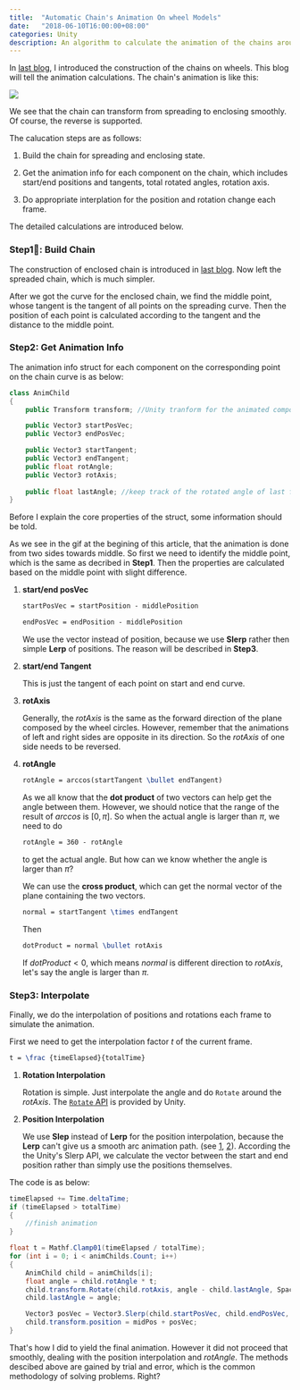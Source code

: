 ```yaml
---
title:  "Automatic Chain's Animation On wheel Models"
date:   "2018-06-10T16:00:00+08:00"
categories: Unity
description: An algorithm to calculate the animation of the chains around one or more wheels.
---
```




In [last blog]({%POST_URL%}/2018-6-7-auto-draw-chain-on-wheels), I introduced the construction of the chains on wheels. This blog will tell the animation calculations. The chain's animation is like this: 

![](/blog/assets/img-auto-draw-chain/10.gif)

We see that the chain can transform from spreading to enclosing smoothly. Of course, the reverse is supported. 

The calucation steps are as follows:

1. Build the chain for spreading and enclosing state.
2. Get the animation info for each component on the chain, which includes start/end positions and tangents, total rotated angles, rotation axis.

3. Do appropriate interplation for the position and rotation change each frame.

The detailed calculations are introduced below.



### Step1: Build Chain

The construction of enclosed chain is introduced in [last blog]({%POST_URL%}/2018-6-7-auto-draw-chain-on-wheels). Now left the spreaded chain, which is much simpler.

After we got the curve for the enclosed chain, we find the middle point, whose tangent is the tangent of all points on the spreading curve. Then the position of each point is calculated according to the tangent and the distance to the middle point.



### Step2: Get Animation Info

The animation info struct for each component on the corresponding point on the chain curve is as below:

```c#
class AnimChild
{
    public Transform transform;	//Unity tranform for the animated component

    public Vector3 startPosVec;
    public Vector3 endPosVec;

    public Vector3 startTangent;
    public Vector3 endTangent;
    public float rotAngle;
    public Vector3 rotAxis;
  
    public float lastAngle; //keep track of the rotated angle of last frame
}
```

Before I explain the core properties of the struct, some information should be told. 

As we see in the gif at the begining of this article, that the animation is done from two sides towards middle. So first we need to identify the middle point, which is the same as decribed in **Step1**. Then the properties are calculated based on the middle point with slight difference. 

1. **start/end posVec**
   ```latex
   startPosVec = startPosition - middlePosition
   ```

   ```latex
   endPosVec = endPosition - middlePosition
   ```

   We use the vector instead of position, because we use **Slerp** rather then simple **Lerp** of positions. The reason will be described in **Step3**. 

2. **start/end Tangent**

   This is just the tangent of each point on start and end curve. 

3. **rotAxis**

   Generally, the $rotAxis$ is the same as the forward direction of the plane composed by the wheel circles.   However, remember that the animations of left and right sides are opposite in its direction. So the $rotAxis$ of one side needs to be reversed. 

4. **rotAngle**
   ```latex
   rotAngle = arccos(startTangent \bullet endTangent)
   ```
   As we all know that the **dot product** of two vectors can help get the angle between them. However, we should notice that the range of the result of $arccos$ is $[0, \pi]$. So when the actual angle is larger than $\pi$, we need to do 
   ```latex
   rotAngle = 360 - rotAngle
   ```
   to get the actual angle. But how can we know whether the angle is larger than $\pi$?

   We can use the **cross product**, which can get the normal vector of the plane containing the two vectors.
   ```latex
   normal = startTangent \times endTangent
   ```
   Then 
   ```latex
   dotProduct = normal \bullet rotAxis
   ```
   If $dotProduct < 0$, which means $normal$ is different direction to $rotAxis$, let's say the angle is larger than $\pi$.



### Step3: Interpolate

Finally, we do the interpolation of positions and rotations each frame to simulate the animation. 

First we need to get the interpolation factor $t$ of the current frame.
```latex
t = \frac {timeElapsed}{totalTime}
```

1. **Rotation Interpolation**

   Rotation is simple. Just interpolate the angle and do `Rotate` around the $rotAxis$. The [`Rotate` API](https://docs.unity3d.com/ScriptReference/Transform.Rotate.html) is provided by Unity.

2. **Position Interpolation**

   We use **Slep** instead of **Lerp** for the position interpolation, because the **Lerp** can't give us a smooth arc animation path. (see [1](https://en.wikipedia.org/wiki/Slerp), [2](https://docs.unity3d.com/ScriptReference/Vector3.Slerp.html)). According the the Unity's Slerp API, we calculate the vector between the start and end position rather than simply use the positions themselves.

The code is as below:

```c#
timeElapsed += Time.deltaTime;
if (timeElapsed > totalTime)
{
	//finish animation
}

float t = Mathf.Clamp01(timeElapsed / totalTime);
for (int i = 0; i < animChilds.Count; i++)
{
    AnimChild child = animChilds[i];
    float angle = child.rotAngle * t;
    child.transform.Rotate(child.rotAxis, angle - child.lastAngle, Space.World);
    child.lastAngle = angle;

    Vector3 posVec = Vector3.Slerp(child.startPosVec, child.endPosVec, t);
    child.transform.position = midPos + posVec;
}   
```



That's how I did to yield the final animation. However it did not proceed that smoothly, dealing with the position interpolation and $rotAngle$. The methods descibed above are gained by trial and error, which is the common methodology of solving problems. Right?